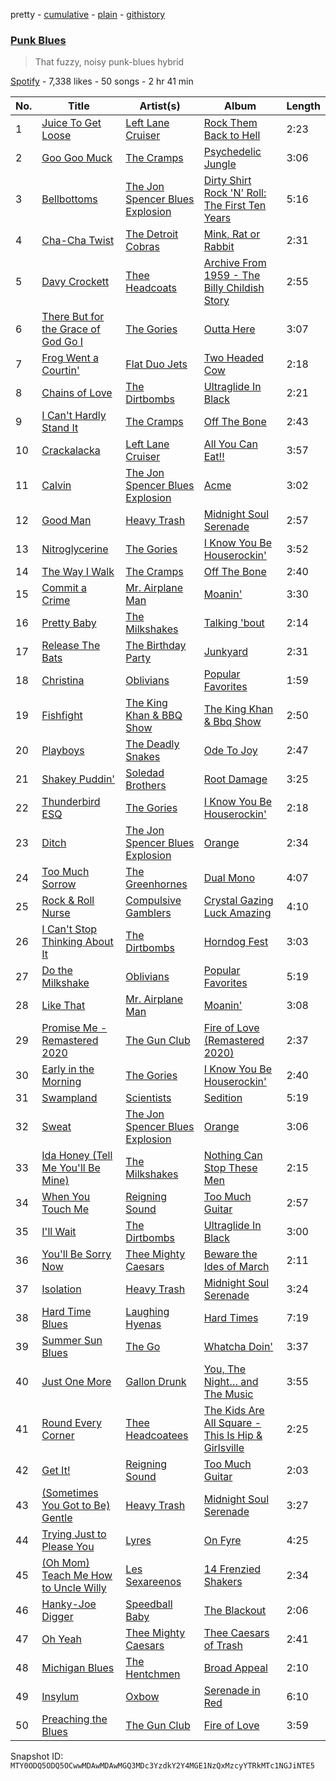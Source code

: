 pretty - [cumulative](/playlists/cumulative/37i9dQZF1DWYV2xtYQARbp.md) - [plain](/playlists/plain/37i9dQZF1DWYV2xtYQARbp) - [githistory](https://github.githistory.xyz/mackorone/spotify-playlist-archive/blob/main/playlists/plain/37i9dQZF1DWYV2xtYQARbp)

### [Punk Blues](https://open.spotify.com/playlist/37i9dQZF1DWYV2xtYQARbp)

> That fuzzy, noisy punk\-blues hybrid

[Spotify](https://open.spotify.com/user/spotify) - 7,338 likes - 50 songs - 2 hr 41 min

| No. | Title | Artist(s) | Album | Length |
|---|---|---|---|---|
| 1 | [Juice To Get Loose](https://open.spotify.com/track/22iRJyuVt7nm19ww7pRHKu) | [Left Lane Cruiser](https://open.spotify.com/artist/2sJLswTuwPwm9Y1tMC4erf) | [Rock Them Back to Hell](https://open.spotify.com/album/69r2ctILSEOWoln10Cv7pL) | 2:23 |
| 2 | [Goo Goo Muck](https://open.spotify.com/track/3EEd6ldsPat620GVYMEhOP) | [The Cramps](https://open.spotify.com/artist/4lYtGx5NZQJHsMyhHc5iz3) | [Psychedelic Jungle](https://open.spotify.com/album/111E8uRgwGQo9YJJBvpALn) | 3:06 |
| 3 | [Bellbottoms](https://open.spotify.com/track/7sC9FifCXZHgjTAjFO1ykA) | [The Jon Spencer Blues Explosion](https://open.spotify.com/artist/2NOhotupwYbKRNJF7LMDPG) | [Dirty Shirt Rock 'N' Roll: The First Ten Years](https://open.spotify.com/album/0J9aBowf10w4zB8NjCA4XO) | 5:16 |
| 4 | [Cha\-Cha Twist](https://open.spotify.com/track/5Bs1pw78Y84wmLdukRjIX4) | [The Detroit Cobras](https://open.spotify.com/artist/4tWFXbJnjC9lM3UzmOpUiR) | [Mink, Rat or Rabbit](https://open.spotify.com/album/6Nilu1ZmULGn7gXkufCDc7) | 2:31 |
| 5 | [Davy Crockett](https://open.spotify.com/track/31YjnyR8BJphQKK33Rm1wD) | [Thee Headcoats](https://open.spotify.com/artist/69C0pRNo5qCmYlKS9Lctfe) | [Archive From 1959 \- The Billy Childish Story](https://open.spotify.com/album/3rdtnzccCDiymdgpMXYfrb) | 2:55 |
| 6 | [There But for the Grace of God Go I](https://open.spotify.com/track/0pDMnocBxXOPjBiTfYr8bl) | [The Gories](https://open.spotify.com/artist/5tcr1ujTO3Q0WH2wkY7RWh) | [Outta Here](https://open.spotify.com/album/0lmtSiRNAX5QXkQm4IuWHb) | 3:07 |
| 7 | [Frog Went a Courtin'](https://open.spotify.com/track/5mTijfc5CMHsXVwHWkVuTl) | [Flat Duo Jets](https://open.spotify.com/artist/2IkKf7MxjvDA8HWGy5xOyC) | [Two Headed Cow](https://open.spotify.com/album/6Rb1b126QqVXTwmxCwbBmY) | 2:18 |
| 8 | [Chains of Love](https://open.spotify.com/track/10CzIyOWd75NDoVfJ1myca) | [The Dirtbombs](https://open.spotify.com/artist/4wPKtZH8mW0PdLeWPneweb) | [Ultraglide In Black](https://open.spotify.com/album/5dUbfMC2mz6nB9mIZlTV4z) | 2:21 |
| 9 | [I Can't Hardly Stand It](https://open.spotify.com/track/1gElMA7YL2UEE9njNW9eiR) | [The Cramps](https://open.spotify.com/artist/4lYtGx5NZQJHsMyhHc5iz3) | [Off The Bone](https://open.spotify.com/album/1n1znRLH7iRtkhjbrCs0wi) | 2:43 |
| 10 | [Crackalacka](https://open.spotify.com/track/7hOazEoGmlZrK63w6wMMwA) | [Left Lane Cruiser](https://open.spotify.com/artist/2sJLswTuwPwm9Y1tMC4erf) | [All You Can Eat!!](https://open.spotify.com/album/0SZdR12aWXo9aZRurBvADH) | 3:57 |
| 11 | [Calvin](https://open.spotify.com/track/5ytqlD1Nwaf1dxvPDUKQeA) | [The Jon Spencer Blues Explosion](https://open.spotify.com/artist/2NOhotupwYbKRNJF7LMDPG) | [Acme](https://open.spotify.com/album/48ntDGYHTJIyCtCB6znUQq) | 3:02 |
| 12 | [Good Man](https://open.spotify.com/track/0waxvHiyOCqyR40SRPPaHx) | [Heavy Trash](https://open.spotify.com/artist/1EDKHddaLUxX4ueVGJOGUr) | [Midnight Soul Serenade](https://open.spotify.com/album/2fuFzP7XWAWmWS4YVOZTKS) | 2:57 |
| 13 | [Nitroglycerine](https://open.spotify.com/track/36f45es7EH7JyT4sFl1irf) | [The Gories](https://open.spotify.com/artist/5tcr1ujTO3Q0WH2wkY7RWh) | [I Know You Be Houserockin'](https://open.spotify.com/album/3IZmApu7YaxO4kTcY3dB8p) | 3:52 |
| 14 | [The Way I Walk](https://open.spotify.com/track/6dyku3NZZukkS8yhzWG9TU) | [The Cramps](https://open.spotify.com/artist/4lYtGx5NZQJHsMyhHc5iz3) | [Off The Bone](https://open.spotify.com/album/1n1znRLH7iRtkhjbrCs0wi) | 2:40 |
| 15 | [Commit a Crime](https://open.spotify.com/track/2rmPVmO9hOrLi8dBNd5MEQ) | [Mr\. Airplane Man](https://open.spotify.com/artist/6rDUd9tXAjOceaW2oc9ISP) | [Moanin'](https://open.spotify.com/album/0wEAMFrOaeqFuz3QcV4Xz7) | 3:30 |
| 16 | [Pretty Baby](https://open.spotify.com/track/15IZhtzC8mKdKGXoa9VF7V) | [The Milkshakes](https://open.spotify.com/artist/02jy0SdsT0bP4Hn0QkQTeG) | [Talking 'bout](https://open.spotify.com/album/3XehbkA49rI1F8wb6CirBe) | 2:14 |
| 17 | [Release The Bats](https://open.spotify.com/track/1gvhqMMbek9ezNtmu4txNJ) | [The Birthday Party](https://open.spotify.com/artist/5I2hMUcztc6QbzkyLskdt4) | [Junkyard](https://open.spotify.com/album/1JfIRGXDOQFlP1OGWzmvL5) | 2:31 |
| 18 | [Christina](https://open.spotify.com/track/7ah8dRCjJFGCWstleG0PpD) | [Oblivians](https://open.spotify.com/artist/14UQmxJzeKtmgYzJ1sEJdi) | [Popular Favorites](https://open.spotify.com/album/6LXTRRrqJZYyuV0kIuaG7M) | 1:59 |
| 19 | [Fishfight](https://open.spotify.com/track/777LjHoW3blYhduQVUrCPk) | [The King Khan & BBQ Show](https://open.spotify.com/artist/4n0gvapwYbRpzU5Ov68B6P) | [The King Khan & Bbq Show](https://open.spotify.com/album/6Ap1PVkQ93MHggcPjQ0vuE) | 2:50 |
| 20 | [Playboys](https://open.spotify.com/track/4hGX78tAyrI9srdacmlOss) | [The Deadly Snakes](https://open.spotify.com/artist/6eIBsOv2XYFA8R7tAkNnS0) | [Ode To Joy](https://open.spotify.com/album/6Y2hYsUm2r7B4Ugbs105XM) | 2:47 |
| 21 | [Shakey Puddin'](https://open.spotify.com/track/7oK4hF6yoIN9HASBXI5hnN) | [Soledad Brothers](https://open.spotify.com/artist/4TAFRShd7vZ8HEp5yKdwo6) | [Root Damage](https://open.spotify.com/album/3lONx9tNtCCo47EkD0mYJf) | 3:25 |
| 22 | [Thunderbird ESQ](https://open.spotify.com/track/1knQYVzCw96ZRAykXAtjUe) | [The Gories](https://open.spotify.com/artist/5tcr1ujTO3Q0WH2wkY7RWh) | [I Know You Be Houserockin'](https://open.spotify.com/album/3IZmApu7YaxO4kTcY3dB8p) | 2:18 |
| 23 | [Ditch](https://open.spotify.com/track/3CzyTczZzTeJsFadFNh2po) | [The Jon Spencer Blues Explosion](https://open.spotify.com/artist/2NOhotupwYbKRNJF7LMDPG) | [Orange](https://open.spotify.com/album/6n6VzpTcnHFpGVwJhLNkoH) | 2:34 |
| 24 | [Too Much Sorrow](https://open.spotify.com/track/1PlgZAWgT8D9pgFDHYZRzI) | [The Greenhornes](https://open.spotify.com/artist/7sPZakwiHQUWkG1teFE8zv) | [Dual Mono](https://open.spotify.com/album/4NrdlpNTAeRwF5SrarP2vk) | 4:07 |
| 25 | [Rock & Roll Nurse](https://open.spotify.com/track/4LSmyBPIS2d9vGjsI9omRn) | [Compulsive Gamblers](https://open.spotify.com/artist/2aSQWCI5yCT8lHd7Mf9irY) | [Crystal Gazing Luck Amazing](https://open.spotify.com/album/09WsnxNzAYqmMhqcIshVZP) | 4:10 |
| 26 | [I Can't Stop Thinking About It](https://open.spotify.com/track/6sy3IAvhOXtXrARDBEcIPJ) | [The Dirtbombs](https://open.spotify.com/artist/4wPKtZH8mW0PdLeWPneweb) | [Horndog Fest](https://open.spotify.com/album/6uPjk9Anj9wEdCwHMpwJTK) | 3:03 |
| 27 | [Do the Milkshake](https://open.spotify.com/track/0NlwS6WOV4gfDRXTFBGNlR) | [Oblivians](https://open.spotify.com/artist/14UQmxJzeKtmgYzJ1sEJdi) | [Popular Favorites](https://open.spotify.com/album/6LXTRRrqJZYyuV0kIuaG7M) | 5:19 |
| 28 | [Like That](https://open.spotify.com/track/0MqI4KwV5TMSO6rIhe2f3w) | [Mr\. Airplane Man](https://open.spotify.com/artist/6rDUd9tXAjOceaW2oc9ISP) | [Moanin'](https://open.spotify.com/album/0wEAMFrOaeqFuz3QcV4Xz7) | 3:08 |
| 29 | [Promise Me \- Remastered 2020](https://open.spotify.com/track/620oK7tMifgGBddA6gsGli) | [The Gun Club](https://open.spotify.com/artist/3Un18X4NF1bpjgUk44lUzn) | [Fire of Love \(Remastered 2020\)](https://open.spotify.com/album/14LxwpAPXrY2RrfZoiAIZu) | 2:37 |
| 30 | [Early in the Morning](https://open.spotify.com/track/2tWdHn2y9MM6jlnaEyIShX) | [The Gories](https://open.spotify.com/artist/5tcr1ujTO3Q0WH2wkY7RWh) | [I Know You Be Houserockin'](https://open.spotify.com/album/3IZmApu7YaxO4kTcY3dB8p) | 2:40 |
| 31 | [Swampland](https://open.spotify.com/track/0B8EFxR3GfhAOhrkdh9GJM) | [Scientists](https://open.spotify.com/artist/6LTqstd1cGvRfEXaSkqoy1) | [Sedition](https://open.spotify.com/album/55FK9VJhecEPj5bt2Ugkcv) | 5:19 |
| 32 | [Sweat](https://open.spotify.com/track/0Vv2svfsXBbOeh0GMlqLGT) | [The Jon Spencer Blues Explosion](https://open.spotify.com/artist/2NOhotupwYbKRNJF7LMDPG) | [Orange](https://open.spotify.com/album/6n6VzpTcnHFpGVwJhLNkoH) | 3:06 |
| 33 | [Ida Honey \(Tell Me You'll Be Mine\)](https://open.spotify.com/track/1cvo2lJ0ui4OQ0n5y3ZUZV) | [The Milkshakes](https://open.spotify.com/artist/02jy0SdsT0bP4Hn0QkQTeG) | [Nothing Can Stop These Men](https://open.spotify.com/album/7KZAq0y0mk1uCx69axAzO7) | 2:15 |
| 34 | [When You Touch Me](https://open.spotify.com/track/6QfyJdy9eO3WiAL65VQP8D) | [Reigning Sound](https://open.spotify.com/artist/1YRBRIN8d5Xa6vU1OKUc4t) | [Too Much Guitar](https://open.spotify.com/album/0jz530LCAylYogWMXVAVzK) | 2:57 |
| 35 | [I'll Wait](https://open.spotify.com/track/2iQiWJRPlCV0nC9AgenOkU) | [The Dirtbombs](https://open.spotify.com/artist/4wPKtZH8mW0PdLeWPneweb) | [Ultraglide In Black](https://open.spotify.com/album/5dUbfMC2mz6nB9mIZlTV4z) | 3:00 |
| 36 | [You'll Be Sorry Now](https://open.spotify.com/track/10Wc1g6PLRK6TPFsAXRqtU) | [Thee Mighty Caesars](https://open.spotify.com/artist/0inrs4SRUX8tumpMrZkkiD) | [Beware the Ides of March](https://open.spotify.com/album/0P1GRmI3zZ5fclhcxiixfV) | 2:11 |
| 37 | [Isolation](https://open.spotify.com/track/5WQVHv1Vw8VRE904vPsLsL) | [Heavy Trash](https://open.spotify.com/artist/1EDKHddaLUxX4ueVGJOGUr) | [Midnight Soul Serenade](https://open.spotify.com/album/2fuFzP7XWAWmWS4YVOZTKS) | 3:24 |
| 38 | [Hard Time Blues](https://open.spotify.com/track/1fvnhqEfj6ZH5qD6GFCkSZ) | [Laughing Hyenas](https://open.spotify.com/artist/6QGUx7mmJsow2JsuDbsFLq) | [Hard Times](https://open.spotify.com/album/0RcQ3VgenJTgydpoiWJMFm) | 7:19 |
| 39 | [Summer Sun Blues](https://open.spotify.com/track/3w9bUhup3zHpeNUhujZKhn) | [The Go](https://open.spotify.com/artist/2m0xdXsYglZKSzqVkZtFi8) | [Whatcha Doin'](https://open.spotify.com/album/76ioQYsj2LjKW7hewrz9uX) | 3:37 |
| 40 | [Just One More](https://open.spotify.com/track/4rkGGnL3BM7t6JEsb2cw5G) | [Gallon Drunk](https://open.spotify.com/artist/1Stl5FcIQtQcRv30wlnH2b) | [You, The Night… and The Music](https://open.spotify.com/album/1OpcN4cNMDl8O0y5tPftwP) | 3:55 |
| 41 | [Round Every Corner](https://open.spotify.com/track/5Lo8MW6jtjbKU2YslHKqna) | [Thee Headcoatees](https://open.spotify.com/artist/1MDoUyChsGrYbl9DeV9tif) | [The Kids Are All Square \- This Is Hip & Girlsville](https://open.spotify.com/album/60tBmjuaOOUZ1nbUFXKejQ) | 2:25 |
| 42 | [Get It!](https://open.spotify.com/track/6AfEsXG7vy93DHEbWcgLuo) | [Reigning Sound](https://open.spotify.com/artist/1YRBRIN8d5Xa6vU1OKUc4t) | [Too Much Guitar](https://open.spotify.com/album/0jz530LCAylYogWMXVAVzK) | 2:03 |
| 43 | [\(Sometimes You Got to Be\) Gentle](https://open.spotify.com/track/23SE56CtkeGrThZQdlDpDz) | [Heavy Trash](https://open.spotify.com/artist/1EDKHddaLUxX4ueVGJOGUr) | [Midnight Soul Serenade](https://open.spotify.com/album/2fuFzP7XWAWmWS4YVOZTKS) | 3:27 |
| 44 | [Trying Just to Please You](https://open.spotify.com/track/44Q7Xmxm0oeASUEQsxHnn1) | [Lyres](https://open.spotify.com/artist/5b0wQCgdlG1Dk4N67lguml) | [On Fyre](https://open.spotify.com/album/7Ctxktj9vqhIoRvchmFB0f) | 4:25 |
| 45 | [\(Oh Mom\) Teach Me How to Uncle Willy](https://open.spotify.com/track/3vfJ46ozwgF37hLweVMDnj) | [Les Sexareenos](https://open.spotify.com/artist/0jTOyh4tUJWtIMDV73fcN4) | [14 Frenzied Shakers](https://open.spotify.com/album/2CTnUp9DpibklvypLkEQKz) | 2:34 |
| 46 | [Hanky\-Joe Digger](https://open.spotify.com/track/1Sv7geImcYAkQw8MQVB3G4) | [Speedball Baby](https://open.spotify.com/artist/4oRzJXOEO1MDXDes16geFA) | [The Blackout](https://open.spotify.com/album/5w0QE2P3y8PAMAEG9NMgfE) | 2:06 |
| 47 | [Oh Yeah](https://open.spotify.com/track/50iSEtsLN8e4HIb3uVBwJC) | [Thee Mighty Caesars](https://open.spotify.com/artist/0inrs4SRUX8tumpMrZkkiD) | [Thee Caesars of Trash](https://open.spotify.com/album/6r3Wz5pboOCUUzSkfx0tRW) | 2:41 |
| 48 | [Michigan Blues](https://open.spotify.com/track/5jPqW9HWJLarocC2z8vkrP) | [The Hentchmen](https://open.spotify.com/artist/7jKdcTLxl5PvTJ27fxQRwh) | [Broad Appeal](https://open.spotify.com/album/1lXul79dEZzoQn6texAGTx) | 2:10 |
| 49 | [Insylum](https://open.spotify.com/track/644lYw5mjg4Ja1saKnpIXK) | [Oxbow](https://open.spotify.com/artist/4m47y2u5lJBKbakAv5YAh1) | [Serenade in Red](https://open.spotify.com/album/6KmMuPrapXIwvYobrSrlKh) | 6:10 |
| 50 | [Preaching the Blues](https://open.spotify.com/track/4qZrZqBRq0tAKJ3wE3Az3A) | [The Gun Club](https://open.spotify.com/artist/3Un18X4NF1bpjgUk44lUzn) | [Fire of Love](https://open.spotify.com/album/3OrGW7wRB8dIZ8EYrAkkWW) | 3:59 |

Snapshot ID: `MTY0ODQ5ODQ5OCwwMDAwMDAwMGQ3MDc3YzdkY2Y4MGE1NzQxMzcyYTRkMTc1NGJiNTE5`
